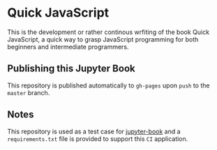 # Quick JavaScript

This is the development or rather continous wrfiting of the book Quick JavaScript, a quick way to grasp JavaScript programming for
both beginners and intermediate programmers.


## Publishing this Jupyter Book

This repository is published automatically to `gh-pages` upon `push` to the `master` branch.

## Notes

This repository is used as a test case for [jupyter-book](https://github.com/executablebooks/jupyter-book) and 
a `requirements.txt` file is provided to support this `CI` application.